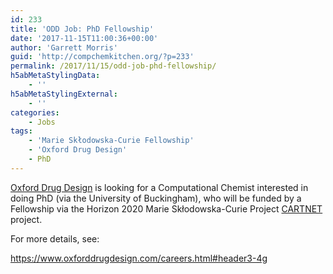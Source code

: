 ```yaml
---
id: 233
title: 'ODD Job: PhD Fellowship'
date: '2017-11-15T11:00:36+00:00'
author: 'Garrett Morris'
guid: 'http://compchemkitchen.org/?p=233'
permalink: /2017/11/15/odd-job-phd-fellowship/
h5abMetaStylingData:
    - ''
h5abMetaStylingExternal:
    - ''
categories:
    - Jobs
tags:
    - 'Marie Skłodowska-Curie Fellowship'
    - 'Oxford Drug Design'
    - PhD
---
```


[Oxford Drug Design](https://www.oxforddrugdesign.com) is looking for a Computational Chemist interested in doing PhD (via the University of Buckingham), who will be funded by a Fellowship via the Horizon 2020 Marie Skłodowska-Curie Project [CARTNET](http://cartnet.ku.dk) project.

For more details, see:

<https://www.oxforddrugdesign.com/careers.html#header3-4g>